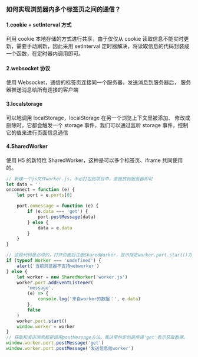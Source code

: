 ### 如何实现浏览器内多个标签页之间的通信？

#### 1.cookie + setInterval 方式

利用 cookie 本地存储的方式进行共享，由于仅仅从 cookie 读取信息不能实时更新，需要手动刷新，因此采用 setInterval 定时器解决，将读取信息的代码封装成一个函数，在定时器内调用即可。

#### 2.websocket 协议

使用 Websocket，通信的标签页连接同一个服务器，发送消息到服务器后， 服务器推送消息给所有连接的客户端

#### 3.localstorage

可以地调用 localStorage，localStorage 在另一个浏览上下文里被添加、 修改或删除时，它都会触发一个 storage 事件，我们可以通过监听 storage 事件，控制它的值来进行页面信息通信

#### 4.SharedWorker

使用 H5 的新特性 SharedWorker，这种是可以多个标签页、iframe 共同使用的。

```js
// 新建一个js文件worker.js，不必打包到项目中，直接放到服务器即可
let data = ''
onconnect = function (e) {
    let port = e.ports[0]

    port.onmessage = function (e) {
        if (e.data === 'get') {
            port.postMessage(data)
        } else {
            data = e.data
        }
    }
}
```

```js
// 这段代码是必须的，打开页面后注册SharedWorker，显示指定worker.port.start()方法建立与worker间的连接
if (typeof Worker === 'undefined') {
    alert('当前浏览器不支持webworker')
} else {
    let worker = new SharedWorker('worker.js')
    worker.port.addEventListener(
        'message',
        (e) => {
            console.log('来自worker的数据：', e.data)
        },
        false
    )
    worker.port.start()
    window.worker = worker
}
// 获取和发送消息都是调用postMessage方法，我这里约定的是传递'get'表示获取数据。
window.worker.port.postMessage('get')
window.worker.port.postMessage('发送信息给worker')
```
